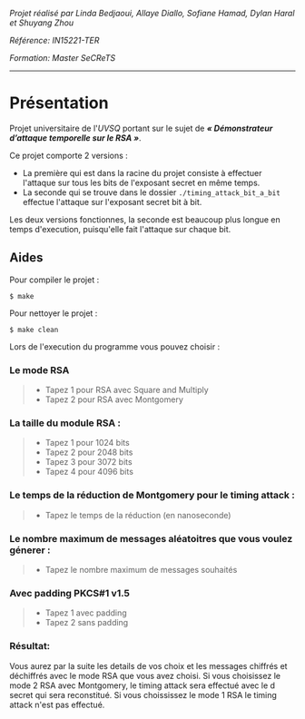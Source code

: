 *Projet réalisé par Linda Bedjaoui, Allaye Diallo, Sofiane Hamad, Dylan Haral et Shuyang Zhou*

*Référence: IN15221-TER*

*Formation: Master SeCReTS*
___
# Présentation
Projet universitaire de l'*UVSQ* portant sur le sujet de ***« Démonstrateur d’attaque temporelle sur le RSA »***.


Ce projet comporte 2 versions :
- La première qui est dans la racine du projet consiste à effectuer l'attaque sur tous les bits de l'exposant secret en même temps.
- La seconde qui se trouve dans le dossier `./timing_attack_bit_a_bit` effectue l'attaque sur l'exposant secret bit à bit.

Les deux versions fonctionnes, la seconde est beaucoup plus longue en temps d'execution, puisqu'elle fait l'attaque sur chaque bit.

## Aides
Pour compiler le projet :
```shell
$ make
```

Pour nettoyer le projet :
```shell
$ make clean
```

Lors de l'execution du programme vous pouvez choisir :
### Le mode RSA
>	* Tapez 1 pour RSA avec Square and Multiply 
>	* Tapez 2 pour RSA avec Montgomery 

### La taille du module RSA :
>	* Tapez 1 pour 1024 bits  
>	* Tapez 2 pour 2048 bits 
>	* Tapez 3 pour 3072 bits 
>	* Tapez 4 pour 4096 bits 

### Le temps de la réduction de Montgomery pour le timing attack :
>	* Tapez le temps de la réduction (en nanoseconde)

### Le nombre maximum de messages aléatoitres que vous voulez génerer :
>	* Tapez le nombre maximum de messages souhaités

### Avec padding PKCS#1 v1.5
>	* Tapez 1 avec padding
>	* Tapez 2 sans padding

### Résultat:
Vous aurez par la suite les details de vos choix et les messages chiffrés et déchiffrés avec le mode RSA que vous avez choisi.
Si vous choisissez le mode 2 RSA avec Montgomery, le timing attack sera effectué avec le d secret qui sera reconstitué.
Si vous choississez le mode 1 RSA le timing attack n'est pas effectué.